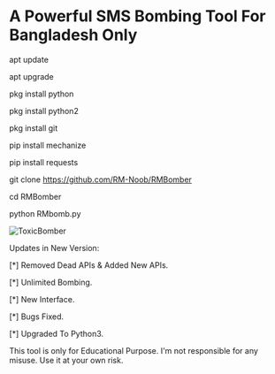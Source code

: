 # A Powerful SMS Bombing Tool For Bangladesh Only

apt update

apt upgrade

pkg install python

pkg install python2

pkg install git

pip install mechanize

pip install requests

git clone https://github.com/RM-Noob/RMBomber

cd RMBomber

python RMbomb.py

<img src="https://h.top4top.io/p_20339n9x50.jpg" alt="ToxicBomber">

Updates in New Version:

[*] Removed Dead APIs & Added New APIs.

[*] Unlimited Bombing.

[*] New Interface.

[*] Bugs Fixed.

[*] Upgraded To Python3.

This tool is only for Educational Purpose.
I'm not responsible for any misuse.
Use it at your own risk.
